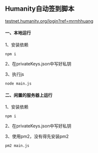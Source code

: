 ## Humanity自动签到脚本

[testnet.humanity.org/login?ref=mrmhhuang](点击注册)

#### 一、本地运行
1、安装依赖
```
npm i
```

2、在privateKeys.json中写好私钥

3、执行js
```
node main.js
```
#### 二、闲置的服务器上运行
1、安装依赖
```
npm i
```

2、在privateKeys.json中写好私钥

3、使用pm2，没有得先安装pm2
```
pm2 main.js
```
